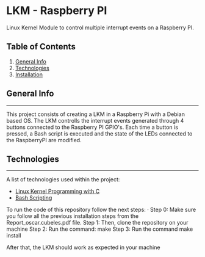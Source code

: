 # LKM - Raspberry PI
Linux Kernel Module to control multiple interrupt events on a Raspberry PI.


## Table of Contents
1. [General Info](#general-info)
2. [Technologies](#technologies)
3. [Installation](#installation)

## General Info
***
This project consists of creating a LKM in a Raspberry Pi with a Debian based OS. The LKM controlls the interrupt events generated through 4 buttons connected to the Raspberry PI GPIO's. Each time a button is pressed, a Bash script is executed and the state of the LEDs connected to the RaspberryPI are modified.

## Technologies
***
A list of technologies used within the project:
* [Linux Kernel Programming with C](http://derekmolloy.ie/kernel-gpio-programming-buttons-and-leds/)
* [Bash Scripting](https://devhints.io/bash)


To run the code of this repository follow the next steps:
· Step 0: Make sure you follow all the previous installation steps from the Report_oscar.cubeles.pdf file.
Step 1: Then, clone the repository on your machine
Step 2: Run the command: make 
Step 3: Run the command make install

After that, the LKM should work as expected in your machine

